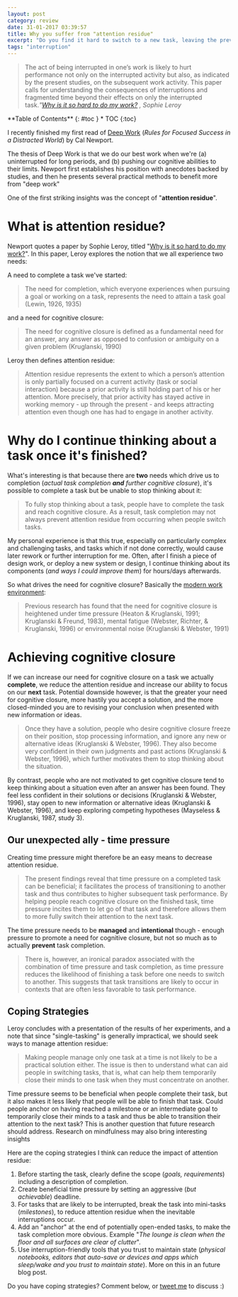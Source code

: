 ```yaml
---
layout: post
category: review
date: 31-01-2017 03:39:57
title: Why you suffer from "attention residue"
excerpt: "Do you find it hard to switch to a new task, leaving the previous task incomplete? There's a term for that, and it's got to do with how your brain works."
tags: "interruption"
---
```


>The act of being interrupted in one’s work is likely to hurt performance not only on the interrupted activity but also, as indicated by the present studies, on the subsequent work activity. This paper calls for understanding the consequences of interruptions and fragmented time beyond their effects on only the interrupted task.<cite>"[Why is it so hard to do my work?](http://www.sciencedirect.com/science/article/pii/S0749597809000399) , Sophie Leroy</cite>

<div class="panel radius" markdown="1">
**Table of Contents**
{: #toc }
*  TOC
{:toc}
</div>

I recently finished my first read of [Deep Work][dw] (_Rules for Focused Success in a Distracted World_) by Cal Newport.

The thesis of Deep Work is that we do our best work when we're (a) uninterrupted for long periods, and (b) pushing our cognitive abilities to their limits. Newport first establishes his position with anecdotes backed by studies, and then he presents several practical methods to benefit more from "deep work"

One of the first striking insights was the concept of "**attention residue**".

# What is attention residue?

  Newport quotes a paper by Sophie Leroy, titled "[Why is it so hard to do my work?](http://www.sciencedirect.com/science/article/pii/S0749597809000399)". In this paper, Leroy explores the notion that we all experience two needs:

A need to complete a task we've started:

> The need for completion, which everyone experiences when pursuing a goal or working on a task, represents the need to attain a task goal (Lewin, 1926, 1935)

and a need for cognitive closure:

>The need for cognitive closure is defined as a fundamental need for an answer, any answer as opposed to confusion or ambiguity on a given problem (Kruglanski, 1990)

Leroy then defines attention residue:

> Attention residue represents the extent to which a person’s attention is only partially focused on a current activity (task or social interaction) because a prior activity is still holding part of his or her attention. More precisely, that prior activity has stayed active in working memory - up through the present - and keeps attracting attention even though one has had to engage in another activity.

# Why do I continue thinking about a task once it's finished?
What's interesting is that because there are **two** needs which drive us to completion (_actual task completion **and** further cognitive closure_), it's possible to complete a task but be unable to stop thinking about it:

>To fully stop thinking about a task, people have to complete the task and reach cognitive closure. As a result, task completion may not always prevent attention residue from occurring when people switch tasks.

My personal experience is that this true, especially on particularly complex and challenging tasks, and tasks which if not done correctly, would cause later rework or further interruption for me. Often, after I finish a piece of design work, or deploy a new system or design, I continue thinking about its components (_and ways I could improve them_) for hours/days afterwards.

So what drives the need for cognitive closure? Basically the [modern work environment](https://www.washingtonpost.com/posteverything/wp/2014/12/30/google-got-it-wrong-the-open-office-trend-is-destroying-the-workplace/):

>Previous research has found that the need for cognitive closure is heightened under time pressure (Heaton & Kruglanski, 1991; Kruglanski & Freund, 1983), mental fatigue (Webster, Richter, & Kruglanski, 1996) or environmental noise (Kruglanski & Webster, 1991)

# Achieving cognitive closure
If we can increase our need for cognitive closure on a task we actually **complete**, we reduce the attention residue and increase our ability to focus on our **next** task. Potential downside however, is  that the greater your need for cognitive closure, more hastily you accept a solution, and the more closed-minded you are to revising your conclusion when presented with new information or ideas.

>Once they have a solution, people who desire cognitive closure freeze on their position, stop processing information, and ignore any new or alternative ideas (Kruglanski & Webster, 1996). They also become very confident in their own judgments and past actions (Kruglanski & Webster, 1996), which further motivates them to stop thinking about the situation.
>
By contrast, people who are not motivated to get cognitive closure tend to keep thinking about a situation even after an answer has been found. They feel less confident in their solutions or decisions (Kruglanski & Webster, 1996), stay open to new information or alternative ideas (Kruglanski & Webster, 1996), and keep exploring competing hypotheses (Mayseless & Kruglanski, 1987, study 3).

## Our unexpected ally - time pressure

Creating time pressure might therefore be an easy means to decrease attention residue.

>The present findings reveal that time pressure on a completed task can be beneficial; it facilitates the process of transitioning to another task and thus contributes to higher subsequent task performance. By helping people reach cognitive closure on the finished task, time pressure incites them to let go of that task and therefore allows them to more fully switch their attention to the next task.

The time pressure needs to be **managed** and **intentional** though - enough pressure to promote a need for cognitive closure, but not so much as to actually **prevent** task completion.

>There is, however, an ironical paradox associated with the combination of time pressure and task completion, as time pressure reduces the likelihood of finishing a task before one needs to switch to another. This suggests that task transitions are likely to occur in contexts that are often less favorable to task performance.

## Coping Strategies

Leroy concludes with a presentation of the results of her experiments, and a note that since "single-tasking" is generally impractical, we should seek ways to manage attention residue:

>Making people manage only one task at a time is not likely to be a practical solution either. The issue is then to understand what can aid people in switching tasks, that is, what can help them temporarily close their minds to one task when they must concentrate on another.
>
Time pressure seems to be beneficial when people complete their task, but it also makes it less likely that people will be able to finish that task. Could people anchor on having reached a milestone or an intermediate goal to temporarily close their minds to a task and thus be able to transition their attention to the next task? This is another question that future research should address. Research on mindfulness may also bring interesting insights

Here are the coping strategies I think can reduce the impact of attention residue:

1. Before starting the task, clearly define the scope (_goals, requirements_) including a description of completion.
2. Create beneficial time pressure by setting an aggressive (_but achievable_) deadline.
3. For tasks that are likely to be interrupted, break the task into mini-tasks (_milestones_), to reduce attention residue when the inevitable interruptions occur.
4. Add an "anchor" at the end of potentially open-ended tasks, to make the task completion more obvious. Example "_The lounge is clean when the floor and all surfaces are clear of clutter_".
5. Use interruption-friendly tools that you trust to maintain state (_physical notebooks, editors that auto-save or devices and apps which sleep/wake and you trust to maintain state_). More on this in an future blog post.

Do you have coping strategies? Comment below, or [tweet me](https://twitter.com/funkypengin) to discuss :)


[dw]: http://calnewport.com/books/deep-work/
